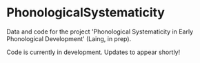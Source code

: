 # PhonologicalSystematicity

Data and code for the project 'Phonological Systematicity in Early Phonological Development' (Laing, in prep).

Code is currently in development. Updates to appear shortly!
